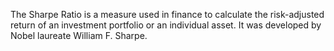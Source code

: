 The Sharpe Ratio is a measure used in finance to calculate the risk-adjusted return of an investment portfolio or an individual asset. It was developed by Nobel laureate William F. Sharpe. 
